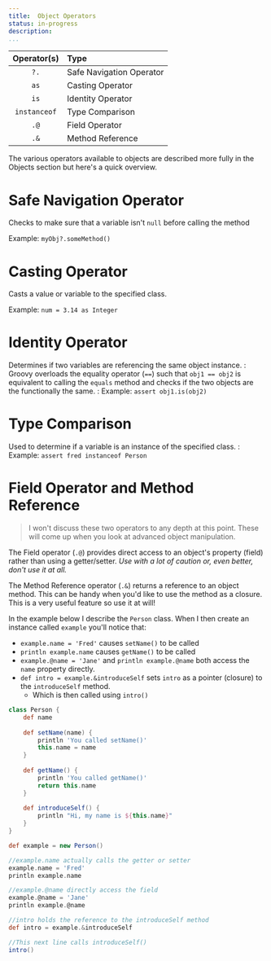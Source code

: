 ```yaml
---
title: 	Object Operators	
status:	in-progress
description:	
...
```



|Operator(s)     |Type
|:------------------:|:--------------------|  
| `?.`	| Safe Navigation Operator|
| `as`	| Casting Operator	|  
| `is`	| Identity Operator	|  
| `instanceof`	| Type Comparison	|  
| `.@`	| Field Operator	|   
| `.&`	| Method Reference	|  

The various operators available to objects are described more fully in the Objects section but here's a quick overview.

# Safe Navigation Operator

Checks to make sure that a variable isn't `null` before calling the method

Example: `myObj?.someMethod()`



# Casting Operator 

Casts a value or variable to the specified class.

Example: `num = 3.14 as Integer`

# Identity Operator

Determines if two variables are referencing the same object instance. 
:	Groovy overloads the equality operator (`==`) such that `obj1 == obj2` is equivalent to calling the `equals` method and checks if the two objects are the functionally the same. 
:	Example: `assert obj1.is(obj2)`

# Type Comparison

Used to determine if a variable is an instance of the specified class.
:	Example: `assert fred instanceof Person`

# Field Operator and Method Reference

>I won't discuss these two operators to any depth at this point. These will come up when you look at advanced object manipulation.

The Field operator (`.@`) provides direct access to an object's property (field) rather than using a getter/setter. _Use with a lot of caution or, even better, don't use it at all._

The Method Reference operator (`.&`) returns a reference to an object method. This can be handy when you'd like to use the method as a closure. This is a very useful feature so use it at will!

In the example below I describe the `Person` class. When I then create an instance called `example` you'll notice that:

- `example.name = 'Fred'` causes `setName()` to be called
- `println example.name` causes `getName()` to be called
- `example.@name = 'Jane'` and `println example.@name` both access the `name` property directly.
- `def intro = example.&introduceSelf` sets `intro` as a pointer (closure) to the `introduceSelf` method.
	- Which is then called using `intro()`

```groovy
class Person {
    def name
    
    def setName(name) {
        println 'You called setName()'
        this.name = name
    }
    
    def getName() {
        println 'You called getName()'
        return this.name
    }
    
    def introduceSelf() {
        println "Hi, my name is ${this.name}"
    }
}

def example = new Person()

//example.name actually calls the getter or setter
example.name = 'Fred'
println example.name

//example.@name directly access the field
example.@name = 'Jane'
println example.@name

//intro holds the reference to the introduceSelf method
def intro = example.&introduceSelf

//This next line calls introduceSelf()
intro()
```


